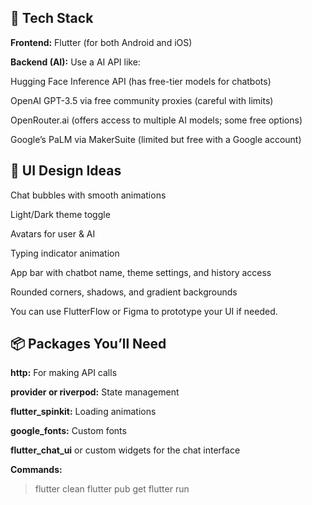 ## 🔧 Tech Stack
**Frontend:** Flutter (for both Android and iOS)

**Backend (AI):** Use a AI API like:

Hugging Face Inference API (has free-tier models for chatbots)

OpenAI GPT-3.5 via free community proxies (careful with limits)

OpenRouter.ai (offers access to multiple AI models; some free options)

Google’s PaLM via MakerSuite (limited but free with a Google account)

## 🎨 UI Design Ideas
Chat bubbles with smooth animations

Light/Dark theme toggle

Avatars for user & AI

Typing indicator animation

App bar with chatbot name, theme settings, and history access

Rounded corners, shadows, and gradient backgrounds

You can use FlutterFlow or Figma to prototype your UI if needed.

## 📦 Packages You’ll Need
**http:** For making API calls

**provider or riverpod:** State management

**flutter_spinkit:** Loading animations

**google_fonts:** Custom fonts

**flutter_chat_ui** or custom widgets for the chat interface

**Commands:**

> flutter clean
> flutter pub get
> flutter run
